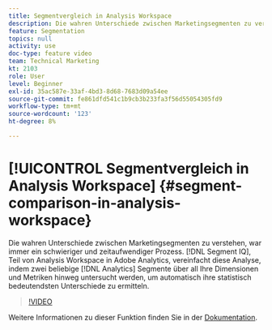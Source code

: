 ```yaml
---
title: Segmentvergleich in Analysis Workspace
description: Die wahren Unterschiede zwischen Marketingsegmenten zu verstehen, war immer ein schwieriger und zeitaufwendiger Prozess. Segment IQ, Teil von Analysis Workspace in Adobe Analytics, vereinfacht diese Analyse, indem es zwei beliebige Analytics-Segmente für alle Dimensionen und Metriken untersucht, um automatisch die statistisch bedeutendsten Unterschiede zu ermitteln.
feature: Segmentation
topics: null
activity: use
doc-type: feature video
team: Technical Marketing
kt: 2103
role: User
level: Beginner
exl-id: 35ac587e-33af-4bd3-8d68-7683d09a54ee
source-git-commit: fe861dfd541c1b9cb3b233fa3f56d55054305fd9
workflow-type: tm+mt
source-wordcount: '123'
ht-degree: 8%

---
```


# [!UICONTROL Segmentvergleich in Analysis Workspace] {#segment-comparison-in-analysis-workspace}

Die wahren Unterschiede zwischen Marketingsegmenten zu verstehen, war immer ein schwieriger und zeitaufwendiger Prozess. [!DNL Segment IQ], Teil von Analysis Workspace in Adobe Analytics, vereinfacht diese Analyse, indem zwei beliebige  [!DNL Analytics]  Segmente über all Ihre   Dimensionen und   Metriken hinweg untersucht werden, um automatisch ihre statistisch bedeutendsten Unterschiede zu ermitteln.

>[!VIDEO](https://video.tv.adobe.com/v/23976/?quality=12)

Weitere Informationen zu dieser Funktion finden Sie in der [Dokumentation](https://experienceleague.adobe.com/docs/analytics/analyze/analysis-workspace/panels/segment-comparison/segment-comparison.html?lang=en).
